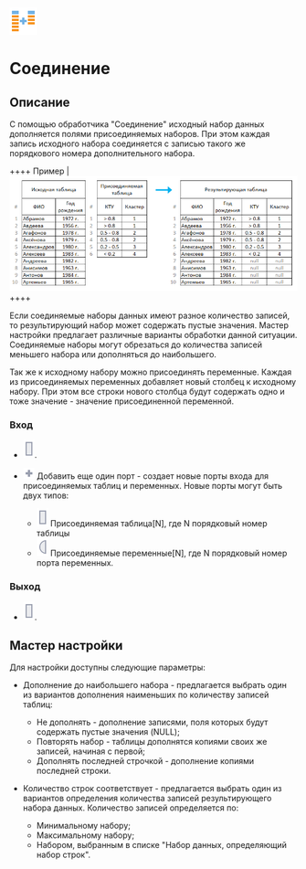 ![](/media/app/processors/transformation/addition_vendor.svg)
# Соединение

## Описание

С помощью обработчика "Соединение" исходный набор данных дополняется полями присоединяемых наборов. При этом каждая запись исходного набора соединяется с записью такого же порядкового номера дополнительного набора. 

++++ Пример | ![](/media/app/processors/transformation/addition_primer.png) ++++

Если соединяемые наборы данных имеют разное количество записей, то результирующий набор может содержать пустые значения. Мастер настройки предлагает различные варианты обработки данной ситуации. Соединяемые наборы могут обрезаться до количества записей меньшего набора или дополняться до наибольшего.

Так же к исходному набору можно присоединять переменные. Каждая из присоединяемых переменных добавляет новый столбец к исходному набору. При этом все строки нового столбца будут содержать одно и тоже значение - значение присоединенной переменной. 

### Вход


*  ![](/media/app/icons/ports/output_table_inactive.svg).

*  ![](/media/app/icons/toolbar_18/add_inactive.svg) Добавить еще один порт - создает новые порты входа для присоединяемых таблиц и переменных. Новые порты могут быть двух типов:
    * ![](/media/app/icons/ports/output_table_inactive.svg) Присоединяемая таблица[N], где N порядковый номер таблицы 
    * ![](/media/app/icons/ports/input_variable_inactive.svg) Присоединяемые переменные[N], где N порядковый номер порта переменных. 
### Выход


*  ![](/media/app/icons/ports/output_table_inactive.svg).

## Мастер настройки

Для настройки доступны следующие параметры:


*  Дополнение до наибольшего набора - предлагается выбрать один из вариантов дополнения наименьших по количеству записей таблиц:
    * Не дополнять -  дополнение записями, поля которых будут содержать пустые значения (NULL);
    * Повторять набор - таблицы дополнятся копиями своих же записей, начиная с первой;
    * Дополнять последней строчкой - дополнение копиями последней строки.


*  Количество строк соответствует - предлагается выбрать один из вариантов определения количества записей результирующего набора данных. Количество записей определяется по:
    * Минимальному набору;
    * Максимальному набору;
    * Набором, выбранным в списке "Набор данных, определяющий набор строк".


